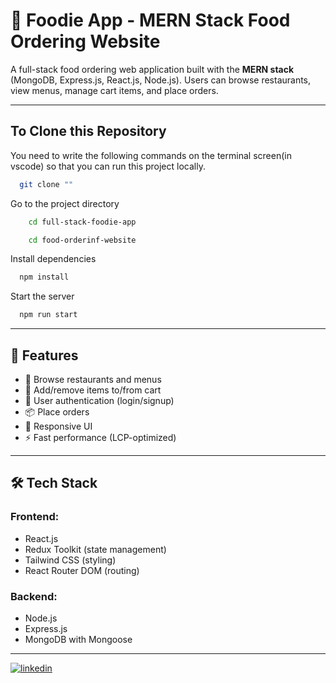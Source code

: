 # 🍔 Foodie App - MERN Stack Food Ordering Website

A full-stack food ordering web application built with the **MERN stack** (MongoDB, Express.js, React.js, Node.js). Users can browse restaurants, view menus, manage cart items, and place orders.

---

## To Clone this Repository

You need to write the following commands on the terminal screen(in vscode) so that you can run this project locally.

```bash
  git clone ""
```

Go to the project directory

```bash
    cd full-stack-foodie-app
```

```bash
    cd food-orderinf-website
```

Install dependencies

```bash
  npm install
```

Start the server

```bash
  npm run start
```

---

## 🚀 Features

- 🧭 Browse restaurants and menus
- 🛒 Add/remove items to/from cart
- 🔐 User authentication (login/signup)
- 📦 Place orders
- 🧾 Responsive UI
- ⚡ Fast performance (LCP-optimized)

---

## 🛠 Tech Stack

### Frontend:

- React.js
- Redux Toolkit (state management)
- Tailwind CSS (styling)
- React Router DOM (routing)

### Backend:

- Node.js
- Express.js
- MongoDB with Mongoose

---

[![linkedin](https://img.shields.io/badge/LinkedIn-0077B5?style=for-the-badge&logo=linkedin&logoColor=white)](https://www.linkedin.com/in/rohit-sharma50/)
